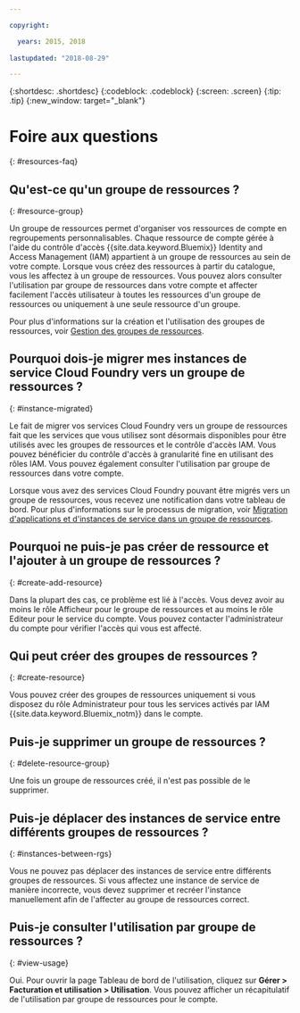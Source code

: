 ```yaml
---

copyright:

  years: 2015, 2018
  
lastupdated: "2018-08-29"

---
```



{:shortdesc: .shortdesc}
{:codeblock: .codeblock}
{:screen: .screen}
{:tip: .tip}
{:new_window: target="_blank"}


# Foire aux questions
{: #resources-faq}

## Qu'est-ce qu'un groupe de ressources ?
{: #resource-group}

Un groupe de ressources permet d'organiser vos ressources de compte en regroupements personnalisables. Chaque ressource de compte gérée à l'aide du contrôle d'accès {{site.data.keyword.Bluemix}} Identity and Access Management (IAM) appartient à un groupe de ressources au sein de votre compte. Lorsque vous créez des ressources à partir du catalogue, vous les affectez à un groupe de ressources. Vous pouvez alors consulter l'utilisation par groupe de ressources dans votre compte et affecter facilement l'accès utilisateur à toutes les ressources d'un groupe de ressources ou uniquement à une seule ressource d'un groupe.

Pour plus d'informations sur la création et l'utilisation des groupes de ressources, voir [Gestion des groupes de ressources](/docs/resources/resourcegroups.html#rgs).  

## Pourquoi dois-je migrer mes instances de service Cloud Foundry vers un groupe de ressources ?
{: #instance-migrated}

Le fait de migrer vos services Cloud Foundry vers un groupe de ressources fait que les services que vous utilisez sont désormais disponibles pour être utilisés avec les groupes de ressources et le contrôle d'accès IAM. Vous pouvez bénéficier du contrôle d'accès à granularité fine en utilisant des rôles IAM. Vous pouvez également consulter l'utilisation par groupe de ressources dans votre compte. 

Lorsque vous avez des services Cloud Foundry pouvant être migrés vers un groupe de ressources, vous recevez une notification dans votre tableau de bord. Pour plus d'informations sur le processus de migration, voir [Migration d'applications et d'instances de service dans un groupe de ressources](/docs/resources/instance_migration.html#migrate).

## Pourquoi ne puis-je pas créer de ressource et l'ajouter à un groupe de ressources ?
{: #create-add-resource}

Dans la plupart des cas, ce problème est lié à l'accès. Vous devez avoir au moins le rôle Afficheur pour le groupe de ressources et au moins le rôle Editeur pour le service du compte. Vous pouvez contacter l'administrateur du compte pour vérifier l'accès qui vous est affecté. 

## Qui peut créer des groupes de ressources ?
{: #create-resource}

Vous pouvez créer des groupes de ressources uniquement si vous disposez du rôle Administrateur pour tous les services activés par IAM {{site.data.keyword.Bluemix_notm}} dans le compte.

## Puis-je supprimer un groupe de ressources ?
{: #delete-resource-group}

Une fois un groupe de ressources créé, il n'est pas possible de le supprimer.

## Puis-je déplacer des instances de service entre différents groupes de ressources ?
{: #instances-between-rgs}

Vous ne pouvez pas déplacer des instances de service entre différents groupes de ressources. Si vous affectez une instance de service de manière incorrecte, vous devez supprimer et recréer l'instance manuellement afin de l'affecter au groupe de ressources correct.  

## Puis-je consulter l'utilisation par groupe de ressources ?
{: #view-usage}

Oui. Pour ouvrir la page Tableau de bord de l'utilisation, cliquez sur **Gérer > Facturation et utilisation > Utilisation**. Vous pouvez afficher un récapitulatif de l'utilisation par groupe de ressources pour le compte. 
